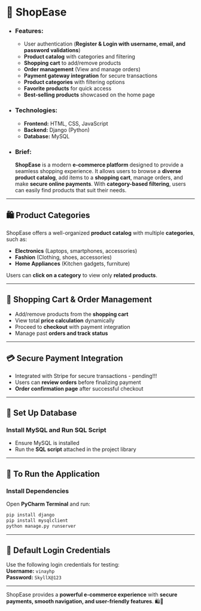 # 🛒 ShopEase  

- ### **Features:**  
  - User authentication (**Register & Login with username, email, and password validations**)  
  - **Product catalog** with categories and filtering  
  - **Shopping cart** to add/remove products  
  - **Order management** (View and manage orders)  
  - **Payment gateway integration** for secure transactions  
  - **Product categories** with filtering options  
  - **Favorite products** for quick access  
  - **Best-selling products** showcased on the home page  

- ### **Technologies:**  
  - **Frontend:** HTML, CSS, JavaScript  
  - **Backend:** Django (Python)  
  - **Database:** MySQL  

- ### **Brief:**  
  **ShopEase** is a modern **e-commerce platform** designed to provide a seamless shopping experience. It allows users to browse a **diverse product catalog**, add items to a **shopping cart**, manage orders, and make **secure online payments**. With **category-based filtering**, users can easily find products that suit their needs.  

---

## **🛍 Product Categories**  
ShopEase offers a well-organized **product catalog** with multiple **categories**, such as:  
- **Electronics** (Laptops, smartphones, accessories)  
- **Fashion** (Clothing, shoes, accessories)  
- **Home Appliances** (Kitchen gadgets, furniture)  

Users can **click on a category** to view only **related products**.

---

## **🛒 Shopping Cart & Order Management**  
- Add/remove products from the **shopping cart**  
- View total **price calculation** dynamically  
- Proceed to **checkout** with payment integration  
- Manage past **orders and track status**  

---

## **💳 Secure Payment Integration**  
- Integrated with Stripe for secure transactions - pending!!!  
- Users can **review orders** before finalizing payment  
- **Order confirmation page** after successful checkout  

---

## **🔧 Set Up Database**  
### **Install MySQL and Run SQL Script**  
- Ensure MySQL is installed  
- Run the **SQL script** attached in the project library  

---

## **🚀 To Run the Application**  
### **Install Dependencies**  
Open **PyCharm Terminal** and run:  

```bash
pip install django
pip install mysqlclient
python manage.py runserver
```

---

## **🔑 Default Login Credentials**  
Use the following login credentials for testing:  
**Username:** `vinayhp`  
**Password:** `SkyllX@123`  

---

ShopEase provides a **powerful e-commerce experience** with **secure payments, smooth navigation, and user-friendly features**. 🛍️🚀